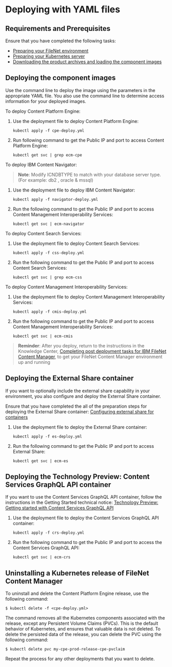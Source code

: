 # Deploying with YAML files

## Requirements and Prerequisites

Ensure that you have completed the following tasks:

- [Preparing your FileNet environment](https://www.ibm.com/support/knowledgecenter/en/SSNW2F_5.5.0/com.ibm.p8.containers.doc/containers_prepare.htm) 
- [Preparing your Kubernetes server](https://www.ibm.com/support/knowledgecenter/en/SSNW2F_5.5.0/com.ibm.p8.containers.doc/containers_prepare_env_k8s.htm)
- [Downloading the product archives and loading the component images](../README.md)


## Deploying the component images

Use the command line to deploy the image using the parameters in the appropriate YAML file. You also use the command line to determine access information for your deployed images.

To deploy Content Platform Engine: 
 1. Use the deployment file to deploy Content Platform Engine:
    
    ```kubectl apply -f cpe-deploy.yml```
 2. Run following command to get the Public IP and port to access Content Platform Engine:
    
    ```kubectl get svc | grep ecm-cpe```

To deploy IBM Content Navigator:
>**Note**: Modify ICNDBTYPE to match with your database server type. (For example: db2 , oracle & mssql)
 1. Use the deployment file to deploy IBM Content Navigator:
    
    ```kubectl apply -f navigator-deploy.yml```
 2. Run the following command to get the Public IP and port to access Content Management Interoperability Services:
    
    ```kubectl get svc | ecm-navigator```


To deploy Content Search Services:
 1. Use the deployment file to deploy Content Search Services:
    
    ```kubectl apply -f css-deploy.yml```
 2. Run the following command to get the Public IP and port to access Content Search Services:
    
    ```kubectl get svc | grep ecm-css```

To deploy Content Management Interoperability Services:
 1. Use the deployment file to deploy Content Management Interoperability Services:
    
    ```kubectl apply -f cmis-deploy.yml```
 2. Run the following command to get the Public IP and port to access Content Management Interoperability Services:
    
    ```kubectl get svc | ecm-cmis```


> **Reminder**: After you deploy, return to the instructions in the Knowledge Center, [Completing post deployment tasks for IBM FileNet Content Manager](https://www.ibm.com/support/knowledgecenter/SSNW2F_5.5.0/com.ibm.p8.containers.doc/containers_postdeploy.htm), to get your FileNet Content Manager environment up and running

## Deploying the External Share container

If you want to optionally include the external share capability in your environment, you also configure and deploy the External Share container. 

Ensure that you have completed the all of the preparation steps for deploying the External Share container: [Configuring external share for containers](https://www.ibm.com/support/knowledgecenter/SSNW2F_5.5.0/com.ibm.p8.containers.doc/containers_externalshare.htm)

 1. Use the deployment file to deploy the External Share container:
    
    ```kubectl apply -f es-deploy.yml```
 2. Run the following command to get the Public IP and port to access External Share:
    
    ```kubectl get svc | ecm-es```

## Deploying the Technology Preview: Content Services GraphQL API container
If you want to use the Content Services GraphQL API container, follow the instructions in the Getting Started technical notice: [Technology Preview: Getting started with Content Services GraphQL API](http://www.ibm.com/support/docview.wss?uid=ibm10883630)

 1. Use the deployment file to deploy the Content Services GraphQL API container:
    
    ```kubectl apply -f crs-deploy.yml```
 2. Run the following command to get the Public IP and port to access the Content Services GraphQL API:
    
    ```kubectl get svc | ecm-crs```


## Uninstalling a Kubernetes release of FileNet Content Manager

To uninstall and delete the Content Platform Engine release, use the following command:

```console
$ kubectl delete -f <cpe-deploy.yml>
```

The command removes all the Kubernetes components associated with the release, except any Persistent Volume Claims (PVCs).  This is the default behavior of Kubernetes, and ensures that valuable data is not deleted. To delete the persisted data of the release, you can delete the PVC using the following command:

```console
$ kubectl delete pvc my-cpe-prod-release-cpe-pvclaim
```
Repeat the process for any other deployments that you want to delete.


